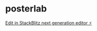 # posterlab

[Edit in StackBlitz next generation editor ⚡️](https://stackblitz.com/~/github.com/foundationlms/posterlab)